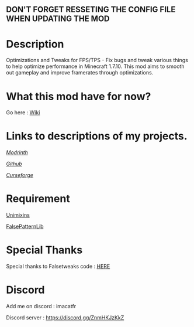 ## DON'T FORGET RESSETING THE CONFIG FILE WHEN UPDATING THE MOD

# Description

Optimizations and Tweaks for FPS/TPS - Fix bugs and tweak various things to help optimize performance in Minecraft 1.7.10. This mod aims to smooth out gameplay and improve framerates through optimizations.

# What this mod have for now?

Go here : [Wiki](https://github.com/quentin452/https://github.com/quentin452/OptimizationsAndTweaks/wiki)

# Links to descriptions of my projects.

[*Modrinth*](https://modrinth.com/mod/optimizationsandtweaks)

[*Github*](https://github.com/quentin452/OptimizationsAndTweaks)

[*Curseforge*](https://legacy.curseforge.com/minecraft/mc-mods/optimizationsandtweaks)

# Requirement

[Unimixins](https://legacy.curseforge.com/minecraft/mc-mods/unimixins/files/4600285)

[FalsePatternLib](https://legacy.curseforge.com/minecraft/mc-mods/fplib/files/4701057)

# Special Thanks

Special thanks to Falsetweaks code : [HERE](https://github.com/FalsePattern/FalseTweaks)

# Discord

Add me on discord : imacatfr

Discord server : https://discord.gg/ZnmHKJzKkZ
